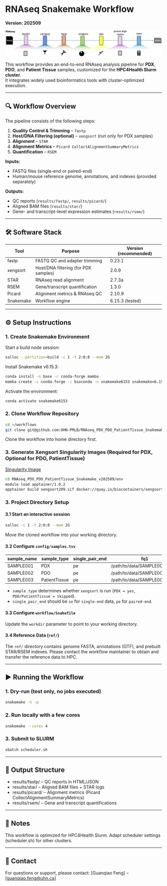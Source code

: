 # RNAseq Snakemake Workflow

**Version: 202509**

![workflow diagram](images/RNAseq_workflow-diagram.png)

This workflow provides an end-to-end RNAseq analysis pipeline for **PDX**, **PDO**, and **Patient Tissue** samples, customized for the **HPC4Health Slurm cluster**.  
It integrates widely used bioinformatics tools with cluster-optimized execution.

---

## 🔍 Workflow Overview

The pipeline consists of the following steps:

1. **Quality Control & Trimming** – `fastp`  
2. **Host/DNA Filtering (optional)** – `xengsort` (run only for PDX samples)  
3. **Alignment** – `STAR`
4. **Alignment Metrics** – `Picard CollectAlignmentSummaryMetrics`  
5. **Quantification** – `RSEM`

**Inputs:**  
- FASTQ files (single-end or paired-end)  
- Human/mouse reference genome, annotations, and indexes (provided separately)

**Outputs:**  
- QC reports (`results/fastp/`, `results/picard/`)  
- Aligned BAM files (`results/star/`)  
- Gene- and transcript-level expression estimates (`results/rsem/`)  

---

## 🛠️ Software Stack

| Tool   | Purpose                                | Version (recommended) |
|--------|----------------------------------------|-----------------------|
| fastp  | FASTQ QC and adapter trimming          | 0.23.1                |
| xengsort | Host/DNA filtering (for PDX samples) | 2.0.9                 |
| STAR   | RNAseq read alignment                  | 2.7.3a                |
| RSEM   | Gene/transcript quantification         | 1.3.0                 |
| Picard | Alignment metrics & RNAseq QC          | 2.10.9                |
| Snakemake | Workflow engine                     | 6.15.3 (tested)       |

---

## ⚙️ Setup Instructions

### 1. Create Snakemake Environment

Start a build node session:
```bash
salloc --partition=build -c 1 -t 2:0:0 --mem 2G
```
Install Snakemake v6.15.3:
```bash
conda install -n base -c conda-forge mamba
mamba create -c conda-forge -c bioconda -n snakemake6153 snakemake=6.15.3
```
Activate the environment:
```bash
conda activate snakemake6153
```

### 2. Clone Workflow Repository

```bash
cd ~/workflows
git clone git@github.com:UHN-PMLB/RNAseq_PDX_PDO_PatientTissue_Snakemake_v202509.git
```
Clone the workflow into home directory first.

### 3. Generate Xengsort Singularity Images (Required for PDX, Optional for PDO, PatientTissue)

[Singularity Image](https://quay.io/repository/biocontainers/xengsort?tab=tags)

```bash
cd RNAseq_PDX_PDO_PatientTissue_Snakemake_v202509/env
module load apptainer/1.0.2
apptainer build xengsort209.sif docker://quay.io/biocontainers/xengsort:2.0.9--pyhdfd78af_0
```

### 3. Project Directory Setup
#### 3.1 Start an interactive session

```bash
salloc -c 1 -t 2:0:0 --mem 2G
```
Move the cloned workflow into your working directory.

#### 3.2 Configure `config/samples.tsv`

| sample_name | sample_type    | single_pair_end | fq1                           | fq2                           |
|-------------|----------------|-----------------|-------------------------------|-------------------------------|
| SAMPLE001   | PDX            | pe              | /path/to/data/SAMPLE001_R1.fq | /path/to/data/SAMPLE001_R2.fq |
| SAMPLE002   | PDO            | pe              | /path/to/data/SAMPLE002_R1.fq | /path/to/data/SAMPLE002_R2.fq |
| SAMPLE003   | PatientTissue  | pe              | /path/to/data/SAMPLE003_R1.fq | /path/to/data/SAMPLE003_R2.fq |

- `sample_type` determines whether `xengsort` is run (`PDX = yes`, `PDO/PatientTissue = skipped`).
- `single_pair_end` should be `se` for `single-end` data, `pe` for `paired-end`.

#### 3.3 Configure `workflow/Snakefile`

Update the `workdir` parameter to point to your working directory.

#### 3.4 Reference Data (`ref/`)

The `ref/` directory contains genome FASTA, annotations (GTF), and prebuilt STAR/RSEM indexes.
Please contact the workflow maintainer to obtain and transfer the reference data to HPC.

---

## ▶️ Running the Workflow

### 1. Dry-run (test only, no jobs executed)

```bash
snakemake -n -p
```

### 2. Run locally with a few cores

```bash
snakemake --cores 4
```

### 3. Submit to SLURM

```bash
sbatch scheduler.sh
```

---

## 📂 Output Structure

- results/fastp/ – QC reports in HTML/JSON
- results/star/ – Aligned BAM files + STAR logs
- results/picard/ – Alignment metrics (Picard CollectAlignmentSummaryMetrics)
- results/rsem/ – Gene and transcript quantifications

---

## 📌 Notes

This workflow is optimized for HPC4Health Slurm. Adapt scheduler settings (scheduler.sh) for other clusters.

---

## 👤 Contact

For questions or support, please contact:
[Guanqiao Feng] – [guanqiao.feng@uhn.ca]
